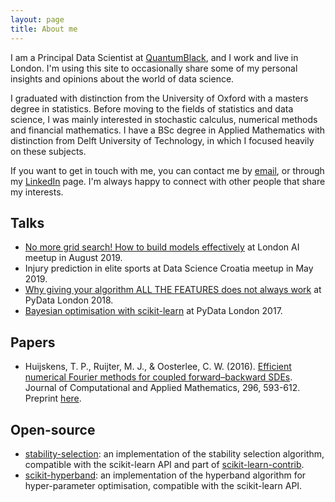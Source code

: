```yaml
---
layout: page
title: About me
---
```


I am a Principal Data Scientist at [QuantumBlack](http://www.quantumblack.com), and I work and live in London. I'm using this site to occasionally share some of my personal insights and opinions about the world of data science.

I graduated with distinction from the University of Oxford with a masters degree in statistics. Before moving to the fields of statistics and data science, I was mainly interested in stochastic calculus, numerical methods and financial mathematics. I have a BSc degree in Applied Mathematics with distinction from Delft University of Technology, in which I focused heavily on these subjects.

If you want to get in touch with me, you can contact me by [email](mailto:thomas_huijskens@hotmail.com), or through my [LinkedIn](https://uk.linkedin.com/in/thomashuijskens) page. I'm always happy to connect with other people that share my interests.

## Talks

- [No more grid search! How to build models effectively](https://www.youtube.com/watch?v=q-vz2Z5UTtY) at London AI meetup in August 2019.
- Injury prediction in elite sports at Data Science Croatia meetup in May 2019.
- [Why giving your algorithm ALL THE FEATURES does not always work](https://www.youtube.com/watch?v=JsArBz46_3s&t=162s) at PyData London 2018.
- [Bayesian optimisation with scikit-learn](https://www.youtube.com/watch?v=jtRPxRnOXnk&t=7s) at PyData London 2017.

## Papers

- Huijskens, T. P., Ruijter, M. J., & Oosterlee, C. W. (2016). [Efficient numerical Fourier methods for coupled forward–backward SDEs](https://www.sciencedirect.com/science/article/pii/S0377042715005191). Journal of Computational and Applied Mathematics, 296, 593-612. Preprint [here](http://papers.ssrn.com/sol3/papers.cfm?abstract_id=2622452).

## Open-source

- [stability-selection](https://github.com/scikit-learn-contrib/stability-selection): an implementation of the stability selection algorithm, compatible with the scikit-learn API and part of [scikit-learn-contrib](https://github.com/scikit-learn-contrib).
- [scikit-hyperband](https://github.com/thuijskens/scikit-hyperband): an implementation of the hyperband algorithm for hyper-parameter optimisation, compatible with the scikit-learn API.
